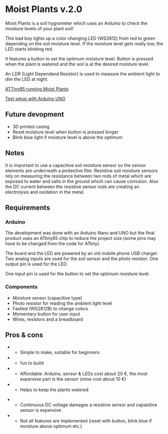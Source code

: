 # Moist Plants v.2.0

Moist Plants is a soil hygrometer which uses an Arduino to check the moisture levels of your plant soil!

This bad boy lights up a color changing LED (WS2812) from red to green depending on the soil moisture level. If the moisture level gets really low, the LED starts blinking red.

It features a button to set the optimum moisture level. Button is pressed when the plant is watered and the soil is at the desired moisture level.

An LDR (Light Dependand Resistor) is used to measure the ambient light to dim the LED at night.

[ATTiny85 running Moist Plants](https://flic.kr/p/25298V3)

[Test setup with Arduino UNO](https://flic.kr/p/2526eXu)

## Future devopment

- 3D printed casing
- Reset moisture level when button is pressed longer
- Blink blue light if moisture level is above the optimum

## Notes

It is important to use a capacitive soil moisture sensor so the sensor elements are underneath a protective film. Resistive soil moisture sensors rely on measuring the resistance between two rods of metal which are exposed to water and salts in the ground which can cause corrosion. Also the DC current between the resistive sensor rods are creating an electrolysis and oxidation in the metal.

## Requirements

### Arduino

The development was done with an Arduino Nano and UNO but the final product uses an ATtiny85 chip to reduce the project size (some pins may have to be changed from the code for ATtiny).

The board and the LED are powered by an old mobile phone USB charger. Two analog inputs are used for the soil sensor and the photo resistor. One output pin is used for the LED.

One input pin is used for the button to set the optimum moisture level.

### Components

- Moisture sensor (capacitive type)
- Photo resistor for reading the ambient light level
- Fastled (WS2812B) to change colors
- Momentary button for user input
- Wires, resistors and a breadboard

## Pros & cons

+ + Simple to make, suitable for beginners
+ + fun to build
+ + Affordable: Arduino, sensor & LEDs cost about 20 €, the most expensive part is the sensor (mine cost about 10 €)
+ + Helps to keep the plants watered
- - Continuous DC voltage damages a resistive sensor and capasitive sensor is expensive
- - Not all features are implemented (reset with button, blink blue if moisture above optimum etc.)
